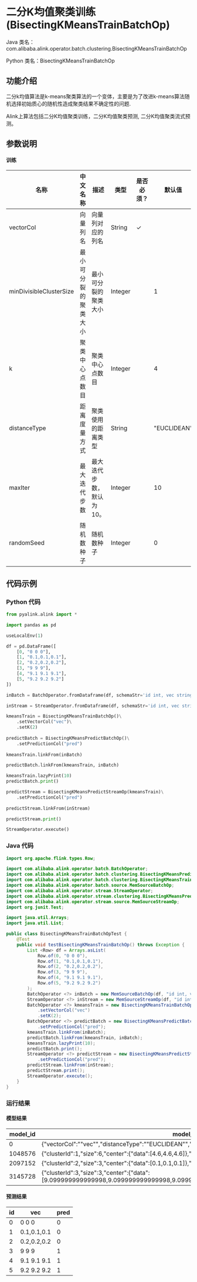 # 二分K均值聚类训练 (BisectingKMeansTrainBatchOp)
Java 类名：com.alibaba.alink.operator.batch.clustering.BisectingKMeansTrainBatchOp

Python 类名：BisectingKMeansTrainBatchOp


## 功能介绍
二分k均值算法是k-means聚类算法的一个变体，主要是为了改进k-means算法随机选择初始质心的随机性造成聚类结果不确定性的问题.

Alink上算法包括二分K均值聚类训练，二分K均值聚类预测, 二分K均值聚类流式预测。

## 参数说明
#### 训练
| 名称 | 中文名称 | 描述 | 类型 | 是否必须？ | 默认值 |
| --- | --- | --- | --- | --- | --- |
| vectorCol | 向量列名 | 向量列对应的列名 | String | ✓ |  |
| minDivisibleClusterSize | 最小可分裂的聚类大小 | 最小可分裂的聚类大小 | Integer |  | 1 |
| k | 聚类中心点数目 | 聚类中心点数目 | Integer |  | 4 |
| distanceType | 距离度量方式 | 聚类使用的距离类型 | String |  | "EUCLIDEAN" |
| maxIter | 最大迭代步数 | 最大迭代步数，默认为 10。 | Integer |  | 10 |
| randomSeed | 随机数种子 | 随机数种子 | Integer |  | 0 |


## 代码示例
### Python 代码
```python
from pyalink.alink import *

import pandas as pd

useLocalEnv(1)

df = pd.DataFrame([
    [0, "0 0 0"],
    [1, "0.1,0.1,0.1"],
    [2, "0.2,0.2,0.2"],
    [3, "9 9 9"],
    [4, "9.1 9.1 9.1"],
    [5, "9.2 9.2 9.2"]
])

inBatch = BatchOperator.fromDataframe(df, schemaStr='id int, vec string')

inStream = StreamOperator.fromDataframe(df, schemaStr='id int, vec string')

kmeansTrain = BisectingKMeansTrainBatchOp()\
    .setVectorCol("vec")\
    .setK(2)
    
predictBatch = BisectingKMeansPredictBatchOp()\
    .setPredictionCol("pred")
    
kmeansTrain.linkFrom(inBatch)

predictBatch.linkFrom(kmeansTrain, inBatch)

kmeansTrain.lazyPrint(10)
predictBatch.print()

predictStream = BisectingKMeansPredictStreamOp(kmeansTrain)\
    .setPredictionCol("pred")
    
predictStream.linkFrom(inStream)

predictStream.print()

StreamOperator.execute()
```
### Java 代码
```java
import org.apache.flink.types.Row;

import com.alibaba.alink.operator.batch.BatchOperator;
import com.alibaba.alink.operator.batch.clustering.BisectingKMeansPredictBatchOp;
import com.alibaba.alink.operator.batch.clustering.BisectingKMeansTrainBatchOp;
import com.alibaba.alink.operator.batch.source.MemSourceBatchOp;
import com.alibaba.alink.operator.stream.StreamOperator;
import com.alibaba.alink.operator.stream.clustering.BisectingKMeansPredictStreamOp;
import com.alibaba.alink.operator.stream.source.MemSourceStreamOp;
import org.junit.Test;

import java.util.Arrays;
import java.util.List;

public class BisectingKMeansTrainBatchOpTest {
	@Test
	public void testBisectingKMeansTrainBatchOp() throws Exception {
		List <Row> df = Arrays.asList(
			Row.of(0, "0 0 0"),
			Row.of(1, "0.1,0.1,0.1"),
			Row.of(2, "0.2,0.2,0.2"),
			Row.of(3, "9 9 9"),
			Row.of(4, "9.1 9.1 9.1"),
			Row.of(5, "9.2 9.2 9.2")
		);
		BatchOperator <?> inBatch = new MemSourceBatchOp(df, "id int, vec string");
		StreamOperator <?> inStream = new MemSourceStreamOp(df, "id int, vec string");
		BatchOperator <?> kmeansTrain = new BisectingKMeansTrainBatchOp()
			.setVectorCol("vec")
			.setK(2);
		BatchOperator <?> predictBatch = new BisectingKMeansPredictBatchOp()
			.setPredictionCol("pred");
		kmeansTrain.linkFrom(inBatch);
		predictBatch.linkFrom(kmeansTrain, inBatch);
		kmeansTrain.lazyPrint(10);
		predictBatch.print();
		StreamOperator <?> predictStream = new BisectingKMeansPredictStreamOp(kmeansTrain)
			.setPredictionCol("pred");
		predictStream.linkFrom(inStream);
		predictStream.print();
		StreamOperator.execute();
	}
}
```

### 运行结果
#### 模型结果
model_id|model_info
--------|----------
0|{"vectorCol":"\"vec\"","distanceType":"\"EUCLIDEAN\"","k":"2","vectorSize":"3"}
1048576|{"clusterId":1,"size":6,"center":{"data":[4.6,4.6,4.6]},"cost":364.61999999999995}
2097152|{"clusterId":2,"size":3,"center":{"data":[0.1,0.1,0.1]},"cost":0.06}
3145728|{"clusterId":3,"size":3,"center":{"data":[9.099999999999998,9.099999999999998,9.099999999999998]},"cost":0.060000000000172804}

#### 预测结果
id|vec|pred
---|---|----
0|0 0 0|0
1|0.1,0.1,0.1|0
2|0.2,0.2,0.2|0
3|9 9 9|1
4|9.1 9.1 9.1|1
5|9.2 9.2 9.2|1




